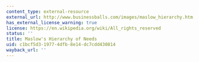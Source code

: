 ```yaml
---
content_type: external-resource
external_url: http://www.businessballs.com/images/maslow_hierarchy.htm
has_external_license_warning: true
license: https://en.wikipedia.org/wiki/All_rights_reserved
status: ''
title: Maslow's Hierarchy of Needs
uid: c1bcf5d3-1977-4dfb-8e14-dc7cdd430814
wayback_url: ''
---
```

